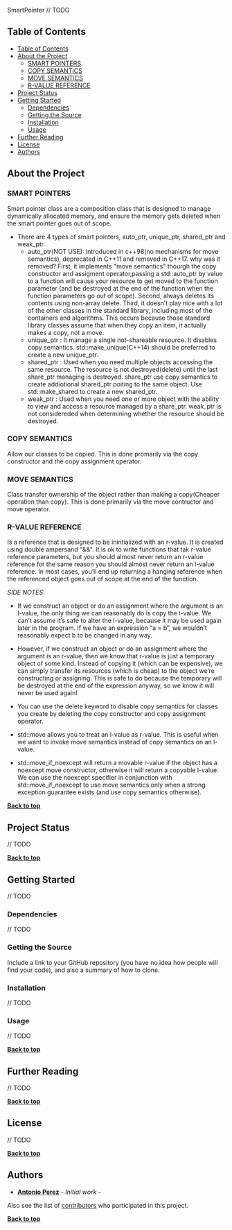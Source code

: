 SmartPointer
// TODO

## Table of Contents

- [Table of Contents](#table-of-contents)
- [About the Project](#about-the-project)
  - [SMART POINTERS](#smart-pointers)
  - [COPY SEMANTICS](#copy-semantics)
  - [MOVE SEMANTICS](#move-semantics)
  - [R-VALUE REFERENCE](#r-value-reference)
- [Project Status](#project-status)
- [Getting Started](#getting-started)
  - [Dependencies](#dependencies)
  - [Getting the Source](#getting-the-source)
  - [Installation](#installation)
  - [Usage](#usage)
- [Further Reading](#further-reading)
- [License](#license)
- [Authors](#authors)

## About the Project
### SMART POINTERS
Smart pointer class are a composition class that is designed to manage dynamically allocated memory, and ensure the memory gets deleted when the smart pointer goes out of scope.

- There are 4 types of smart pointers, auto_ptr, unique_ptr, shared_ptr and weak_ptr.
  - auto_ptr(NOT USE): introduced in c++98(no mechanisms for move semantics), deprecated in C++11 and removed in C++17. why was it removed? First, it implements "move semantics" thourgh the copy constructor and assigment operator,passing a std::auto_ptr by value to a function will cause your resource to get moved to the function parameter (and be destroyed at the end of the function when the function parameters go out of scope). Second, always deletes its contents using non-array delete. Third, it doesn’t play nice with a lot of the other classes in the standard library, including most of the containers and algorithms. This occurs because those standard library classes assume that when they copy an item, it actually makes a copy, not a move.
  - unique_ptr : It manage a single not-shareable resource. It disables copy semantics. std::make_unique(C++14) should be preferred to create a new unique_ptr.
  - shared_ptr : Used when you need multiple objects accessing the same resource. The resource is not destroyed(delete) until the last share_ptr managing is destroyed. share_ptr use copy semantics to create addiotional shared_ptr poiting to the same object. Use std::make_shared to create a new shared_ptr.
  - weak_ptr : Used when you need one or more object with the ability to view and access a resource managed by a share_ptr. weak_ptr is not considereded when determining whether the resource should be destroyed.

### COPY SEMANTICS
Allow our classes to be copied. This is done promarily via the copy constructor and the copy assignment operator.

### MOVE SEMANTICS
Class transfer ownership of the object rather than making a copy(Cheaper operation than copy). This is done primarily via the move contructor and move operator.

### R-VALUE REFERENCE
Is a reference that is designed to be inintialized with an r-value. It is created using double ampersand "&&". It is ok to write functions that tak r-value reference parameters, but you should almost never return an r-value reference for the same reason you should almost never return an l-value reference. In most cases, you’ll end up returning a hanging reference when the referenced object goes out of scope at the end of the function.

*SIDE NOTES*: 
- If we construct an object or do an assignment where the argument is an l-value, the only thing we can reasonably do is copy the l-value. We can’t assume it’s safe to alter the l-value, because it may be used again later in the program. If we have an expression “a = b”, we wouldn’t reasonably expect b to be changed in any way.

- However, if we construct an object or do an assignment where the argument is an r-value, then we know that r-value is just a temporary object of some kind. Instead of copying it (which can be expensive), we can simply transfer its resources (which is cheap) to the object we’re constructing or assigning. This is safe to do because the temporary will be destroyed at the end of the expression anyway, so we know it will never be used again!

- You can use the delete keyword to disable copy semantics for classes you create by deleting the copy constructor and copy assignment operator.

- std::move allows you to treat an l-value as r-value. This is useful when we want to invoke move semantics instead of copy semantics on an l-value.

- std::move_if_noexcept will return a movable r-value if the object has a noexcept move constructor, otherwise it will return a copyable l-value. We can use the noexcept specifier in conjunction with std::move_if_noexcept to use move semantics only when a strong exception guarantee exists (and use copy semantics otherwise).


**[Back to top](#table-of-contents)**

## Project Status
// TODO

**[Back to top](#table-of-contents)**

## Getting Started
// TODO

### Dependencies
// TODO

### Getting the Source

Include a link to your GitHub repository (you have no idea how people will find your code), and also a summary of how to clone.

### Installation
// TODO

### Usage
// TODO

**[Back to top](#table-of-contents)**
## Further Reading
// TODO

**[Back to top](#table-of-contents)**

## License
// TODO

**[Back to top](#table-of-contents)**

## Authors

* **[Antonio Perez](https://github.com/jsueprez)** - *Initial work* -

Also see the list of [contributors](https://github.com/your/project/contributors) who participated in this project.

**[Back to top](#table-of-contents)**